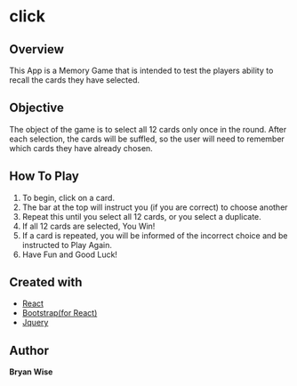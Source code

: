 # click

## Overview

This App is a Memory Game that is intended to test the players ability to recall the cards they have selected.

## Objective

The object of the game is to select all 12 cards only once in the round. After each selection, the cards will be suffled, so the user will need to remember which cards they have already chosen.

## How To Play

1. To begin, click on a card.
2. The bar at the top will instruct you (if you are correct) to choose another
3. Repeat this until you select all 12 cards, or you select a duplicate.
4. If all 12 cards are selected, You Win!
5. If a card is repeated, you will be informed of the incorrect choice and be instructed to Play Again.
6. Have Fun and Good Luck!

## Created with

- [React](https://reactjs.org/)
- [Bootstrap(for React)](https://react-bootstrap.netlify.app/)
- [Jquery](https://api.jquery.com/)

## Author

**Bryan Wise**
